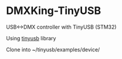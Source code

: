 # DMXKing-TinyUSB
 USB<->DMX controller with TinyUSB (STM32)

 Using [tinyusb](https://github.com/hathach/tinyusb) library
 
 Clone into ~/tinyusb/examples/device/
